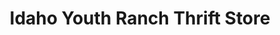 ---
title: "Idaho Youth Ranch Thrift Store"
url: /middleton/idaho-youth-ranch-thrift-store/
shop: Gebrauchtwaren
---